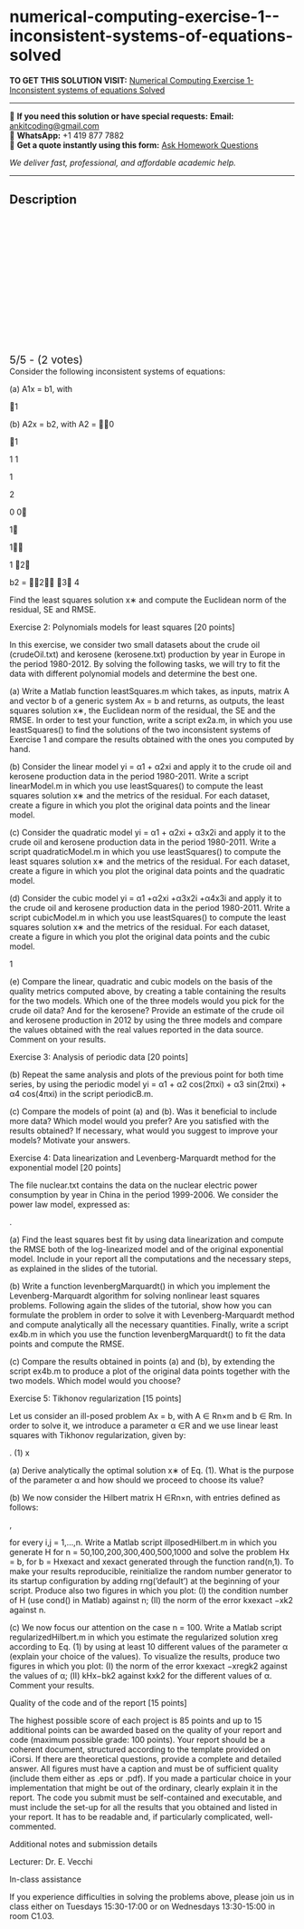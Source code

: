 # numerical-computing-exercise-1--inconsistent-systems-of-equations-solved
**TO GET THIS SOLUTION VISIT:** [Numerical Computing Exercise 1- Inconsistent systems of equations Solved](https://www.ankitcodinghub.com/product/numerical-computing-exercise-1-inconsistent-systems-of-equations-10-points-solved/)


---

📩 **If you need this solution or have special requests:** **Email:** ankitcoding@gmail.com  
📱 **WhatsApp:** +1 419 877 7882  
📄 **Get a quote instantly using this form:** [Ask Homework Questions](https://www.ankitcodinghub.com/services/ask-homework-questions/)

*We deliver fast, professional, and affordable academic help.*

---

<h2>Description</h2>



<div class="kk-star-ratings kksr-auto kksr-align-center kksr-valign-top" data-payload="{&quot;align&quot;:&quot;center&quot;,&quot;id&quot;:&quot;121274&quot;,&quot;slug&quot;:&quot;default&quot;,&quot;valign&quot;:&quot;top&quot;,&quot;ignore&quot;:&quot;&quot;,&quot;reference&quot;:&quot;auto&quot;,&quot;class&quot;:&quot;&quot;,&quot;count&quot;:&quot;2&quot;,&quot;legendonly&quot;:&quot;&quot;,&quot;readonly&quot;:&quot;&quot;,&quot;score&quot;:&quot;5&quot;,&quot;starsonly&quot;:&quot;&quot;,&quot;best&quot;:&quot;5&quot;,&quot;gap&quot;:&quot;4&quot;,&quot;greet&quot;:&quot;Rate this product&quot;,&quot;legend&quot;:&quot;5\/5 - (2 votes)&quot;,&quot;size&quot;:&quot;24&quot;,&quot;title&quot;:&quot;Numerical Computing Exercise 1- Inconsistent systems of equations Solved&quot;,&quot;width&quot;:&quot;138&quot;,&quot;_legend&quot;:&quot;{score}\/{best} - ({count} {votes})&quot;,&quot;font_factor&quot;:&quot;1.25&quot;}">

<div class="kksr-stars">

<div class="kksr-stars-inactive">
            <div class="kksr-star" data-star="1" style="padding-right: 4px">


<div class="kksr-icon" style="width: 24px; height: 24px;"></div>
        </div>
            <div class="kksr-star" data-star="2" style="padding-right: 4px">


<div class="kksr-icon" style="width: 24px; height: 24px;"></div>
        </div>
            <div class="kksr-star" data-star="3" style="padding-right: 4px">


<div class="kksr-icon" style="width: 24px; height: 24px;"></div>
        </div>
            <div class="kksr-star" data-star="4" style="padding-right: 4px">


<div class="kksr-icon" style="width: 24px; height: 24px;"></div>
        </div>
            <div class="kksr-star" data-star="5" style="padding-right: 4px">


<div class="kksr-icon" style="width: 24px; height: 24px;"></div>
        </div>
    </div>

<div class="kksr-stars-active" style="width: 138px;">
            <div class="kksr-star" style="padding-right: 4px">


<div class="kksr-icon" style="width: 24px; height: 24px;"></div>
        </div>
            <div class="kksr-star" style="padding-right: 4px">


<div class="kksr-icon" style="width: 24px; height: 24px;"></div>
        </div>
            <div class="kksr-star" style="padding-right: 4px">


<div class="kksr-icon" style="width: 24px; height: 24px;"></div>
        </div>
            <div class="kksr-star" style="padding-right: 4px">


<div class="kksr-icon" style="width: 24px; height: 24px;"></div>
        </div>
            <div class="kksr-star" style="padding-right: 4px">


<div class="kksr-icon" style="width: 24px; height: 24px;"></div>
        </div>
    </div>
</div>


<div class="kksr-legend" style="font-size: 19.2px;">
            5/5 - (2 votes)    </div>
    </div>
Consider the following inconsistent systems of equations:

(a) A1x = b1, with

1

(b) A2x = b2, with A2 = 0

1

1 1

1

2

0 0

1

1

1 2

b2 = 2 3 4

Find the least squares solution x∗ and compute the Euclidean norm of the residual, SE and RMSE.

Exercise 2: Polynomials models for least squares [20 points]

In this exercise, we consider two small datasets about the crude oil (crudeOil.txt) and kerosene (kerosene.txt) production by year in Europe in the period 1980-2012. By solving the following tasks, we will try to fit the data with different polynomial models and determine the best one.

(a) Write a Matlab function leastSquares.m which takes, as inputs, matrix A and vector b of a generic system Ax = b and returns, as outputs, the least squares solution x∗, the Euclidean norm of the residual, the SE and the RMSE. In order to test your function, write a script ex2a.m, in which you use leastSquares() to find the solutions of the two inconsistent systems of Exercise 1 and compare the results obtained with the ones you computed by hand.

(b) Consider the linear model yi = α1 + α2xi and apply it to the crude oil and kerosene production data in the period 1980-2011. Write a script linearModel.m in which you use leastSquares() to compute the least squares solution x∗ and the metrics of the residual. For each dataset, create a figure in which you plot the original data points and the linear model.

(c) Consider the quadratic model yi = α1 + α2xi + α3x2i and apply it to the crude oil and kerosene production data in the period 1980-2011. Write a script quadraticModel.m in which you use leastSquares() to compute the least squares solution x∗ and the metrics of the residual. For each dataset, create a figure in which you plot the original data points and the quadratic model.

(d) Consider the cubic model yi = α1 +α2xi +α3x2i +α4x3i and apply it to the crude oil and kerosene production data in the period 1980-2011. Write a script cubicModel.m in which you use leastSquares() to compute the least squares solution x∗ and the metrics of the residual. For each dataset, create a figure in which you plot the original data points and the cubic model.

1

(e) Compare the linear, quadratic and cubic models on the basis of the quality metrics computed above, by creating a table containing the results for the two models. Which one of the three models would you pick for the crude oil data? And for the kerosene? Provide an estimate of the crude oil and kerosene production in 2012 by using the three models and compare the values obtained with the real values reported in the data source. Comment on your results.

Exercise 3: Analysis of periodic data [20 points]

(b) Repeat the same analysis and plots of the previous point for both time series, by using the periodic model yi = α1 + α2 cos(2πxi) + α3 sin(2πxi) + α4 cos(4πxi) in the script periodicB.m.

(c) Compare the models of point (a) and (b). Was it beneficial to include more data? Which model would you prefer? Are you satisfied with the results obtained? If necessary, what would you suggest to improve your models? Motivate your answers.

Exercise 4: Data linearization and Levenberg-Marquardt method for the exponential model [20 points]

The file nuclear.txt contains the data on the nuclear electric power consumption by year in China in the period 1999-2006. We consider the power law model, expressed as:

.

(a) Find the least squares best fit by using data linearization and compute the RMSE both of the log-linearized model and of the original exponential model. Include in your report all the computations and the necessary steps, as explained in the slides of the tutorial.

(b) Write a function levenbergMarquardt() in which you implement the Levenberg-Marquardt algorithm for solving nonlinear least squares problems. Following again the slides of the tutorial, show how you can formulate the problem in order to solve it with Levenberg-Marquardt method and compute analytically all the necessary quantities. Finally, write a script ex4b.m in which you use the function levenbergMarquardt() to fit the data points and compute the RMSE.

(c) Compare the results obtained in points (a) and (b), by extending the script ex4b.m to produce a plot of the original data points together with the two models. Which model would you choose?

Exercise 5: Tikhonov regularization [15 points]

Let us consider an ill-posed problem Ax = b, with A ∈ Rn×m and b ∈ Rm. In order to solve it, we introduce a parameter α ∈R and we use linear least squares with Tikhonov regularization, given by:

. (1) x

(a) Derive analytically the optimal solution x∗ of Eq. (1). What is the purpose of the parameter α and how should we proceed to choose its value?

(b) We now consider the Hilbert matrix H ∈Rn×n, with entries defined as follows:

,

for every i,j = 1,…,n. Write a Matlab script illposedHilbert.m in which you generate H for n = 50,100,200,300,400,500,1000 and solve the problem Hx = b, for b = Hxexact and xexact generated through the function rand(n,1). To make your results reproducible, reinitialize the random number generator to its startup configuration by adding rng(’default’) at the beginning of your script. Produce also two figures in which you plot: (I) the condition number of H (use cond() in Matlab) against n; (II) the norm of the error kxexact −xk2 against n.

(c) We now focus our attention on the case n = 100. Write a Matlab script regularizedHilbert.m in which you estimate the regularized solution xreg according to Eq. (1) by using at least 10 different values of the parameter α (explain your choice of the values). To visualize the results, produce two figures in which you plot: (I) the norm of the error kxexact −xregk2 against the values of α; (II) kHx−bk2 against kxk2 for the different values of α. Comment your results.

Quality of the code and of the report [15 points]

The highest possible score of each project is 85 points and up to 15 additional points can be awarded based on the quality of your report and code (maximum possible grade: 100 points). Your report should be a coherent document, structured according to the template provided on iCorsi. If there are theoretical questions, provide a complete and detailed answer. All figures must have a caption and must be of sufficient quality (include them either as .eps or .pdf). If you made a particular choice in your implementation that might be out of the ordinary, clearly explain it in the report. The code you submit must be self-contained and executable, and must include the set-up for all the results that you obtained and listed in your report. It has to be readable and, if particularly complicated, well-commented.

Additional notes and submission details

Lecturer: Dr. E. Vecchi

In-class assistance

If you experience difficulties in solving the problems above, please join us in class either on Tuesdays 15:30-17:00 or on Wednesdays 13:30-15:00 in room C1.03.
